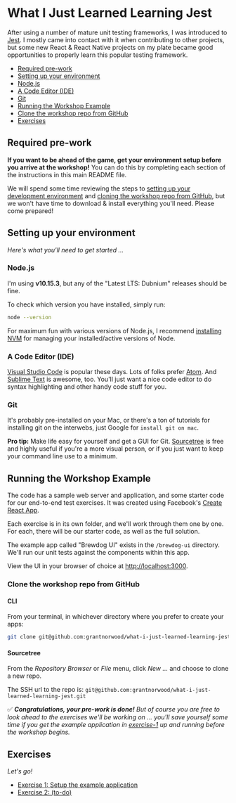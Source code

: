 # What I Just Learned Learning Jest

After using a number of mature unit testing frameworks, I was introduced to [Jest](https://jestjs.io/). I mostly came into contact with it when contributing to other projects, but some new React & React Native projects on my plate became good opportunities to properly learn this popular testing framework.

<!-- TOC -->

- [Required pre-work](#required-pre-work)
- [Setting up your environment](#setting-up-your-environment)
- [Node.js](#nodejs)
- [A Code Editor (IDE)](#a-code-editor-ide)
- [Git](#git)
- [Running the Workshop Example](#running-the-workshop-example)
- [Clone the workshop repo from GitHub](#clone-the-workshop-repo-from-github)
- [Exercises](#exercises)
  <!-- /TOC -->

## Required pre-work

**If you want to be ahead of the game, get your environment setup before you arrive at the workshop!** You can do this by completing each section of the instructions in this main README file.

We will spend some time reviewing the steps to [setting up your development environment](#setup-your-environment) and [cloning the workshop repo from GitHub](#clone-the-workshop-repo-from-github), but we won't have time to download & install everything you'll need. Please come prepared!

## Setting up your environment

_Here's what you'll need to get started ..._

### Node.js

I'm using **v10.15.3**, but any of the "Latest LTS: Dubnium" releases should be fine.

To check which version you have installed, simply run:

```bash
node --version
```

For maximum fun with various versions of Node.js, I recommend [installing NVM](https://github.com/creationix/nvm) for managing your installed/active versions of Node.

### A Code Editor (IDE)

[Visual Studio Code](https://code.visualstudio.com/) is popular these days. Lots of folks prefer [Atom](https://ide.atom.io/). And [Sublime Text](https://www.sublimetext.com/) is awesome, too. You'll just want a nice code editor to do syntax highlighting and other handy code stuff for you.

### Git

It's probably pre-installed on your Mac, or there's a ton of tutorials for installing git on the interwebs, just Google for `install git on mac`.

**Pro tip:** Make life easy for yourself and get a GUI for Git. [Sourcetree](https://www.sourcetreeapp.com/) is free and highly useful if you're a more visual person, or if you just want to keep your command line use to a minimum.

## Running the Workshop Example

The code has a sample web server and application, and some starter code for our end-to-end test exercises. It was created using Facebook's [Create React App](https://github.com/facebook/create-react-app).

Each exercise is in its own folder, and we'll work through them one by one. For each, there will be our starter code, as well as the full solution.

The example app called "Brewdog UI" exists in the `/brewdog-ui` directory. We'll run our unit tests against the components within this app.

View the UI in your browser of choice at [http://localhost:3000](http://localhost:3000).

### Clone the workshop repo from GitHub

#### CLI

From your terminal, in whichever directory where you prefer to create your apps:

```bash
git clone git@github.com:grantnorwood/what-i-just-learned-learning-jest.git
```

#### Sourcetree

From the _Repository Browser_ or _File_ menu, click _New ..._ and choose to clone a new repo.

The SSH url to the repo is: `git@github.com:grantnorwood/what-i-just-learned-learning-jest.git`

✅ _**Congratulations, your pre-work is done!** But of course you are free to look ahead to the exercises we'll be working on ... you'll save yourself some time if you get the example application in [exercise-1](exercise-1) up and running before the workshop begins._

## Exercises

_Let's go!_

- [Exercise 1: Setup the example application](exercise-1)
- [Exercise 2: (to-do)](exercise-2)

